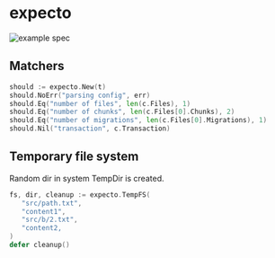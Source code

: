 # expecto

![example spec](https://github.com/user-attachments/assets/f7e4a512-59d4-4aa7-abd2-6d509b56a74a)

## Matchers

```go
should := expecto.New(t)
should.NoErr("parsing config", err)
should.Eq("number of files", len(c.Files), 1)
should.Eq("number of chunks", len(c.Files[0].Chunks), 2)
should.Eq("number of migrations", len(c.Files[0].Migrations), 1)
should.Nil("transaction", c.Transaction)
```

## Temporary file system

Random dir in system TempDir is created.

```go
fs, dir, cleanup := expecto.TempFS(
   "src/path.txt",
   "content1",
   "src/b/2.txt",
   "content2,
)
defer cleanup()

```
